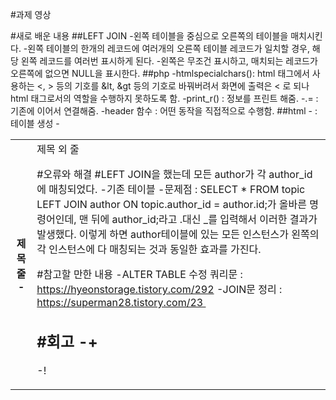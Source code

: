 #과제 영상


#새로 배운 내용
##LEFT JOIN
-왼쪽 테이블을 중심으로 오른쪽의 테이블을 매치시킨다.
-왼쪽 테이블의 한개의 레코드에 여러개의 오른쪽 테이블 레코드가 일치할 경우, 해당 왼쪽 레코드를 여러번 표시하게 된다.
-왼쪽은 무조건 표시하고, 매치되는 레코드가 오른쪽에 없으면 NULL을 표시한다.
##php
-htmlspecialchars(): html 태그에서 사용하는 <, > 등의 기호를 &lt, &gt 등의 기호로 바꿔버려서 화면에 출력은 < 로 되나 html 태그로서의 역할을 수행하지 못하도록 함.
-print_r() : 정보를 프린트 해줌. 
-.= : 기존에 이어서 연결해줌.
-header 함수 : 어떤 동작을 직접적으로 수행함.
##html
-<table> : 테이블 생성 
-<th>제목 줄 
-<td>제목 외 줄

#오류와 해결
#LEFT JOIN을 했는데 모든 author가 각 author_id에 매칭되었다.
-기존 테이블
-문제점 : SELECT * FROM topic LEFT JOIN author ON topic.author_id = author.id;가 올바른 명령어인데, 맨 뒤에 author_id;라고 .대신 _를 입력해서 이러한 결과가 발생했다. 이렇게 하면 author테이블에 있는 모든 인스턴스가 왼쪽의 각 인스턴스에 다 매칭되는 것과 동일한 효과를 가진다.

#참고할 만한 내용
-ALTER TABLE 수정 쿼리문 : https://hyeonstorage.tistory.com/292
-JOIN문 정리 : https://superman28.tistory.com/23 

#회고
-+
--
-!
